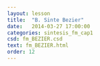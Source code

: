 ```yaml
---
layout: lesson
title:  "B. Sinte Bezier"
date:   2014-03-27 17:00:00
categories: sintesis_fm_cap1
csd: fm_BEZIER.csd
text: fm_BEZIER.html
order: 12
---
```


